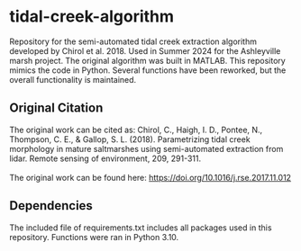 # tidal-creek-algorithm

Repository for the semi-automated tidal creek extraction algorithm developed by Chirol et al. 2018. Used in Summer 2024 for the Ashleyville marsh project. The original algorithm was built in MATLAB. This repository mimics the code in Python. Several functions have been reworked, but the overall functionality is maintained.

## Original Citation
The original work can be cited as: Chirol, C., Haigh, I. D., Pontee, N., Thompson, C. E., & Gallop, S. L. (2018). Parametrizing tidal creek morphology in mature saltmarshes using semi-automated extraction from lidar. Remote sensing of environment, 209, 291-311.
<br>
<br>
The original work can be found here: https://doi.org/10.1016/j.rse.2017.11.012

## Dependencies
The included file of requirements.txt includes all packages used in this repository. Functions were ran in Python 3.10.
